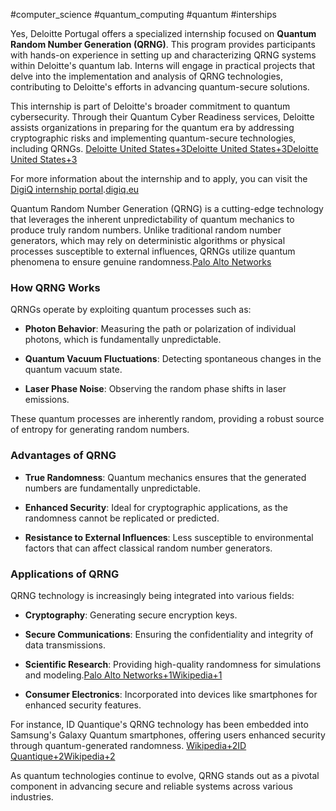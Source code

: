 
#computer_science  #quantum_computing #quantum #interships 


​Yes, Deloitte Portugal offers a specialized internship focused on **Quantum Random Number Generation (QRNG)**. This program provides participants with hands-on experience in setting up and characterizing QRNG systems within Deloitte's quantum lab. Interns will engage in practical projects that delve into the implementation and analysis of QRNG technologies, contributing to Deloitte's efforts in advancing quantum-secure solutions. ​

This internship is part of Deloitte's broader commitment to quantum cybersecurity. Through their Quantum Cyber Readiness services, Deloitte assists organizations in preparing for the quantum era by addressing cryptographic risks and implementing quantum-secure technologies, including QRNGs. ​[Deloitte United States+3Deloitte United States+3Deloitte United States+3](https://www.deloitte.com/az/en/services/risk-advisory/services/quantum-cyber-readiness.html?utm_source=chatgpt.com)

For more information about the internship and to apply, you can visit the [DigiQ internship portal](https://digiq.eu/track/internships/fecab4c1-42be-469b-8502-fa1b53b4606f/advert).​[digiq.eu](https://digiq.eu/track/internships/fecab4c1-42be-469b-8502-fa1b53b4606f/advert?utm_source=chatgpt.com)

​Quantum Random Number Generation (QRNG) is a cutting-edge technology that leverages the inherent unpredictability of quantum mechanics to produce truly random numbers. Unlike traditional random number generators, which may rely on deterministic algorithms or physical processes susceptible to external influences, QRNGs utilize quantum phenomena to ensure genuine randomness.​[Palo Alto Networks](https://www.paloaltonetworks.com/cyberpedia/what-is-a-quantum-random-number-generator-qrng?utm_source=chatgpt.com)

### How QRNG Works

QRNGs operate by exploiting quantum processes such as:​

- **Photon Behavior**: Measuring the path or polarization of individual photons, which is fundamentally unpredictable.​
    
- **Quantum Vacuum Fluctuations**: Detecting spontaneous changes in the quantum vacuum state.​
    
- **Laser Phase Noise**: Observing the random phase shifts in laser emissions.​
    

These quantum processes are inherently random, providing a robust source of entropy for generating random numbers.​

### Advantages of QRNG

- **True Randomness**: Quantum mechanics ensures that the generated numbers are fundamentally unpredictable.​
    
- **Enhanced Security**: Ideal for cryptographic applications, as the randomness cannot be replicated or predicted.​
    
- **Resistance to External Influences**: Less susceptible to environmental factors that can affect classical random number generators.​
    

### Applications of QRNG

QRNG technology is increasingly being integrated into various fields:​

- **Cryptography**: Generating secure encryption keys.​
    
- **Secure Communications**: Ensuring the confidentiality and integrity of data transmissions.​
    
- **Scientific Research**: Providing high-quality randomness for simulations and modeling.​[Palo Alto Networks+1Wikipedia+1](https://www.paloaltonetworks.com/cyberpedia/what-is-a-quantum-random-number-generator-qrng?utm_source=chatgpt.com)
    
- **Consumer Electronics**: Incorporated into devices like smartphones for enhanced security features.​
    

For instance, ID Quantique's QRNG technology has been embedded into Samsung's Galaxy Quantum smartphones, offering users enhanced security through quantum-generated randomness. ​[Wikipedia+2ID Quantique+2Wikipedia+2](https://www.idquantique.com/random-number-generation/overview/?utm_source=chatgpt.com)

As quantum technologies continue to evolve, QRNG stands out as a pivotal component in advancing secure and reliable systems across various industries.
